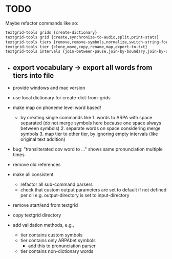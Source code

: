 # TODO

Maybe refactor commands like so:

```txt
textgrid-tools grids {create-dictionary}
textgrid-tools grid {create,synchronize-to-audio,split,print-stats}
textgrid-tools tiers {remove,remove-symbols,normalize,switch-string-format,transcribe-words-to-arpa,transcribe-arpa-to-ipa}
textgrid-tools tier {clone,move,copy,rename,map,export-to-txt}
textgrid-tools intervals {join-between-pause,join-by-boundary,join-by-duration,join-by-sentence,split,remove,fix-boundaries}
```

- export vocabulary -> export all words from tiers into file
  - 

- provide windows and mac version
- use local dictionary for create-dict-from-grids
- make map on phoneme level word based!
  - by creating single commands like 1. words to ARPA with space separated (do not merge symbols here because one space always between symbols) 2. separate words on space considering merge symbols 3. map tier to other tier, by ignoring empty intervals (like original text addition)
- bug: "transliterated oov word to ..." shows same pronunciation multiple times
- remove old references
- make all consistent
  - refactor all sub-command parsers
  - check that custom output parameters are set to default if not defined per cli e.g. output-directory is set to input-directory
- remove start/end from textgrid
- copy textgrid directory
- add validation methods, e.g.,
  - tier contains custom symbols
  - tier contains only ARPAbet symbols
    - add this to pronunciation parser
  - tier contains non-dictionary words
